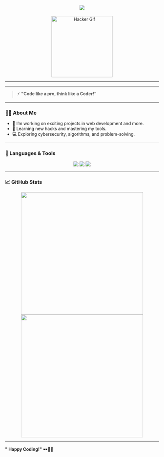 <h1 align="center">
  <img src="https://readme-typing-svg.herokuapp.com?font=Fira+Code&size=30&pause=1000&color=00FF00&center=true&width=435&lines=Welcome+to+Naitik's+GitHub!;Happy+Hacking!+%F0%9F%91%80">
</h1>

<p align="center">
  <img src="https://media.giphy.com/media/3oKIPvvYf8gphM4Vfy/giphy.gif" width="200px" alt="Hacker Gif"/>
</p>

---



---

> ⚡ **"Code like a pro, think like a Coder!"**

---

### 🧑‍💻 About Me
- 🔭 I’m working on exciting projects in web development and more.
- 🌱 Learning new hacks and mastering my tools.
- 💻 Exploring cybersecurity, algorithms, and problem-solving.

---

### 🔧 Languages & Tools
<p align="center">
  <img src="https://img.shields.io/badge/Code-Java-informational?style=flat-square&logo=java&logoColor=white&color=green"/>
  <img src="https://img.shields.io/badge/Database-MySQL-informational?style=flat-square&logo=mysql&logoColor=white&color=green"/>
  <img src="https://img.shields.io/badge/IDE-Eclipse-informational?style=flat-square&logo=eclipse&logoColor=white&color=green"/>
</p>

---

### 📈 GitHub Stats
<p align="center">
  <img src="https://github-readme-stats.vercel.app/api?username=yourusername&show_icons=true&theme=radical&count_private=true" width="400px"/>
  <img src="https://github-readme-streak-stats.herokuapp.com/?user=yourusername&theme=dark" width="400px"/>
</p>

---

**" Happy Coding!"** 🕶️👨‍💻

